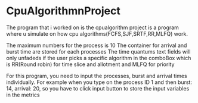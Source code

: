 # CpuAlgorithmnProject
The program that i worked on is the cpualgorithm project is a program where u simulate on how cpu algorithms(FCFS,SJF,SRTF,RR,MLFQ) work.

The maximum numbers for the process is 10
The container for arrival and burst time are stored for each processes
The time quantums text fields will only unfadeds if the user picks a specific algorithm in the comboBox which is RR(Round robin) for time slice and allotment and MLFQ for priority
          

For this program, you need to input the processes, burst and arrival times individually. For example when you type on the process ID 1 and then burst: 14, arrival: 20, so you have to click input button to store the input variables in the metrics

    

       

       

